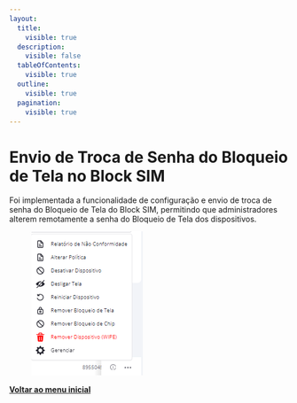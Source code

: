 ```yaml
---
layout:
  title:
    visible: true
  description:
    visible: false
  tableOfContents:
    visible: true
  outline:
    visible: true
  pagination:
    visible: true
---
```


# Envio de Troca de Senha do Bloqueio de Tela no Block SIM

Foi implementada a funcionalidade de configuração e envio de troca de senha do Bloqueio de Tela do Block SIM, permitindo que administradores alterem remotamente a senha do Bloqueio de Tela dos dispositivos.

<figure><img src="../../../.gitbook/assets/image (2) (1) (1) (1).png" alt=""><figcaption></figcaption></figure>

[**Voltar ao menu inicial**](./)
